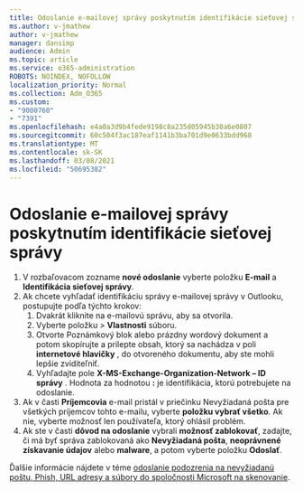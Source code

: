 ```yaml
---
title: Odoslanie e-mailovej správy poskytnutím identifikácie sieťovej správy
ms.author: v-jmathew
author: v-jmathew
manager: dansimp
audience: Admin
ms.topic: article
ms.service: o365-administration
ROBOTS: NOINDEX, NOFOLLOW
localization_priority: Normal
ms.collection: Adm_O365
ms.custom:
- "9000760"
- "7391"
ms.openlocfilehash: e4a0a3d9b4fede9198c8a235d05945b30a6e0807
ms.sourcegitcommit: 60c504f3ac187eaf1141b3ba701d9e0633bdd968
ms.translationtype: MT
ms.contentlocale: sk-SK
ms.lasthandoff: 03/08/2021
ms.locfileid: "50695382"
---
```

# <a name="submit-an-email-message-by-providing-the-network-message-id"></a>Odoslanie e-mailovej správy poskytnutím identifikácie sieťovej správy

1. V rozbaľovacom zozname **nové odoslanie** vyberte položku **E-mail** a **Identifikácia sieťovej správy**.
2. Ak chcete vyhľadať identifikáciu správy e-mailovej správy v Outlooku, postupujte podľa týchto krokov:
    1. Dvakrát kliknite na e-mailovú správu, aby sa otvorila.
    1. Vyberte položku  >  **Vlastnosti** súboru.
    1. Otvorte Poznámkový blok alebo prázdny wordový dokument a potom skopírujte a prilepte obsah, ktorý sa nachádza v poli **internetové hlavičky** , do otvoreného dokumentu, aby ste mohli lepšie zviditeľniť.
    1. Vyhľadajte pole **X-MS-Exchange-Organization-Network – ID správy** . Hodnota za hodnotou **:** je identifikácia, ktorú potrebujete na odoslanie.
3. Ak v časti **Príjemcovia** e-mail pristál v priečinku Nevyžiadaná pošta pre všetkých príjemcov tohto e-mailu, vyberte **položku vybrať všetko**. Ak nie, vyberte možnosť len používateľa, ktorý ohlásil problém.
4. Ak ste v časti **dôvod na odoslanie** vybrali **možnosť zablokovať**, zadajte, či má byť správa zablokovaná ako **Nevyžiadaná pošta**, **neoprávnené získavanie údajov** alebo **malware**, a potom vyberte položku **Odoslať**.

Ďalšie informácie nájdete v téme [odoslanie podozrenia na nevyžiadanú poštu, Phish, URL adresy a súbory do spoločnosti Microsoft na skenovanie](https://go.microsoft.com/fwlink/?linkid=2101479).
